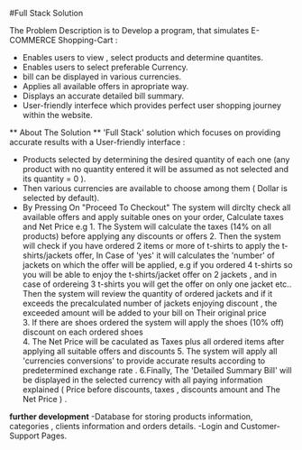 #Full Stack Solution

The Problem Description is to Develop a program, that simulates E-COMMERCE Shopping-Cart :
   
   - Enables users to view , select products and determine quantites.
   - Enables users to select preferable Currency.
   - bill can be displayed in various currencies. 
   - Applies all available offers in apropriate way.
   - Displays an accurate detailed bill summary.
   - User-friendly interfece which provides perfect user shopping journey within the website.
   
   ** About The Solution **
  'Full Stack' solution which focuses on providing accurate results with a User-friendly interface :
 
   - Products selected by determining the desired quantity of each one (any product with no quantity entered it will be assumed as not selected and its quantity = 0 ).
   - Then various currencies are available to choose among them ( Dollar is selected by default).
   - By Pressing On "Proceed To Checkout" The system will dirclty check all available offers and apply suitable ones on your order, Calculate taxes and Net Price e.g 
                   1. The System will calculate the taxes (14% on all products) before applying any discounts or offers 
                   2. Then the system will check if you have ordered 2 items or more of t-shirts to apply the t-shirts/jackets offer, In Case of 'yes' it will calculates the 'number' of jackets on which the offer will be applied, e.g if you ordered 4 t-shirts so you will be able to enjoy the t-shirts/jacket offer on 2 jackets , and in case of ordereing 3 t-shirts you will get the offer on only one jacket etc.. Then the system will review the quantity of ordered jackets and if it exceeds the precalculated number of jackets enjoying discount , the exceeded amount will be added to your bill on Their original price  
                   3. If there are shoes ordered the system will apply the shoes (10% off) discount on each ordered shoes   
				   4. The Net Price will be caculated as Taxes plus all ordered items after applying all suitable offers and discounts 
				   5. The system will apply all 'currencies conversions' to provide accurate results according to predetermined exchange rate .
				   6.Finally, The 'Detailed Summary Bill' will be displayed in the selected currency with all paying information explained ( Price before discounts, taxes , discounts amount and The Net Price ) . 
 				 
**further development**
 -Database for storing products information, categories , clients information and orders details.
 -Login and Customer-Support Pages.